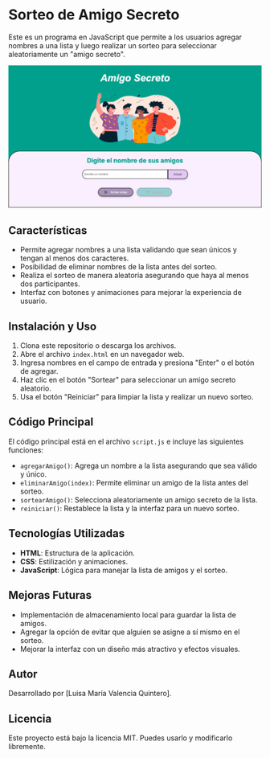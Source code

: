 # Sorteo de Amigo Secreto

Este es un programa en JavaScript que permite a los usuarios agregar nombres a una lista y luego realizar un sorteo para seleccionar aleatoriamente un "amigo secreto".

![Vista previa del sorteo](/assets/Caputa-challenge.png)

## Características

- Permite agregar nombres a una lista validando que sean únicos y tengan al menos dos caracteres.
- Posibilidad de eliminar nombres de la lista antes del sorteo.
- Realiza el sorteo de manera aleatoria asegurando que haya al menos dos participantes.
- Interfaz con botones y animaciones para mejorar la experiencia de usuario.

## Instalación y Uso

1. Clona este repositorio o descarga los archivos.
2. Abre el archivo `index.html` en un navegador web.
3. Ingresa nombres en el campo de entrada y presiona "Enter" o el botón de agregar.
4. Haz clic en el botón "Sortear" para seleccionar un amigo secreto aleatorio.
5. Usa el botón "Reiniciar" para limpiar la lista y realizar un nuevo sorteo.

## Código Principal

El código principal está en el archivo `script.js` e incluye las siguientes funciones:

- `agregarAmigo()`: Agrega un nombre a la lista asegurando que sea válido y único.
- `eliminarAmigo(index)`: Permite eliminar un amigo de la lista antes del sorteo.
- `sortearAmigo()`: Selecciona aleatoriamente un amigo secreto de la lista.
- `reiniciar()`: Restablece la lista y la interfaz para un nuevo sorteo.

## Tecnologías Utilizadas

- **HTML**: Estructura de la aplicación.
- **CSS**: Estilización y animaciones.
- **JavaScript**: Lógica para manejar la lista de amigos y el sorteo.

## Mejoras Futuras

- Implementación de almacenamiento local para guardar la lista de amigos.
- Agregar la opción de evitar que alguien se asigne a sí mismo en el sorteo.
- Mejorar la interfaz con un diseño más atractivo y efectos visuales.

## Autor

Desarrollado por [Luisa María Valencia Quintero].

## Licencia

Este proyecto está bajo la licencia MIT. Puedes usarlo y modificarlo libremente.

